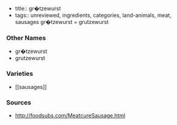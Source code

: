 - title:: gr�tzewurst
- tags:: unreviewed, ingredients, categories, land-animals, meat, sausages
gr�tzewurst = grutzewurst

### Other Names

* gr�tzewurst
* grutzewurst

### Varieties

* [[sausages]]

### Sources
* http://foodsubs.com/MeatcureSausage.html
